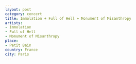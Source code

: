 ```yaml
---
layout: post
category: concert
title: Immolation + Full of Hell + Monument of Misanthropy
artists: 
- Immolation
- Full of Hell
- Monument of Misanthropy
place: 
- Petit Bain
country: France
city: Paris
---
```


